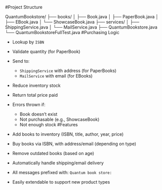 #Project Structure

QuantumBookstore/
├── books/
│   ├── Book.java
│   ├── PaperBook.java
│   ├── EBook.java
│   └── ShowcaseBook.java
├── services/
│   ├── ShippingService.java
│   └── MailService.java
├── QuantumBookstore.java
└── QuantumBookstoreFullTest.java
#Purchasing Logic
- Lookup by `ISBN`
- Validate quantity (for PaperBook)
- Send to:
  - `ShippingService` with address (for PaperBooks)
  - `MailService` with email (for EBooks)
- Reduce inventory stock
- Return total price paid
- Errors thrown if:
  - Book doesn’t exist
  - Not purchasable (e.g., ShowcaseBook)
  - Not enough stock
#Features

-  Add books to inventory (ISBN, title, author, year, price)
-  Buy books via ISBN, with address/email (depending on type)
-  Remove outdated books (based on age)
-  Automatically handle shipping/email delivery
-  All messages prefixed with: `Quantum book store:`
-  Easily extendable to support new product types
